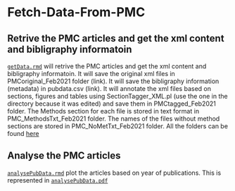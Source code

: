 # Fetch-Data-From-PMC

## Retrive the PMC articles and get the xml content and bibligraphy informatoin
[`getData.rmd`](https://github.com/ManalBah/Fetch-Data-From-PMC/blob/main/getData.Rmd) will retrive the PMC articles and get the xml content and bibligraphy informatoin.
It will save the original xml files in PMCoriginal_Feb2021 folder (link). It will save the bibligraphy information (metadata) in pubdata.csv (link). It will annotate the xml files based on sections, figures and tables using SectionTagger_XML.pl (use the one in the directory because it was edited) and save them in PMCtagged_Feb2021 folder. The Methods section for each file is stored in text format in PMC_MethodsTxt_Feb2021 folder. The names of the files without method sections are stored in PMC_NoMetTxt_Feb2021 folder. All the folders can be found [here](https://drive.google.com/drive/folders/1YOZm1PZ4ZAJyAqOd4gZ_a2rPRQlG3g8d?usp=sharing)


## Analyse the PMC articles 
[`analysePubData.rmd`](https://github.com/ManalBah/Fetch-Data-From-PMC/blob/main/analysePubData.Rmd)  plot the articles  based on year of publications. This is represented in 
[`analysePubData.pdf`](analysePubData.pdf)
